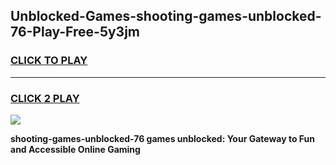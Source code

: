 
## Unblocked-Games-shooting-games-unblocked-76-Play-Free-5y3jm
<h3>
<a href="https://premium76.site?title=shooting-games-unblocked-76&ref=17A">CLICK TO PLAY</a></h3>
<hr>

<h3>
<a href="https://premium76.site?title=shooting-games-unblocked-76&ref=17A">CLICK 2 PLAY</a>
  
</h3>

<a href="https://premium76.site?title=shooting-games-unblocked-76&ref=17A"><img src="https://clearcache.store/games.png"></a>


**shooting-games-unblocked-76 games unblocked: Your Gateway to Fun and Accessible Online Gaming**
